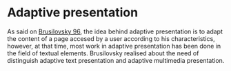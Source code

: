 # Adaptive presentation
As said on [Brusilovsky 96](http://dx.doi.org/10.1007/BF00143964), the idea behind adaptive presentation is to adapt the content of a page accesed by a user according to his characteristics, however, at that time, most work in adaptive presentation has been done in the field of textual elements. Brusilovsky realised about the need of distinguish adaptive text presentation and adaptive multimedia presentation.